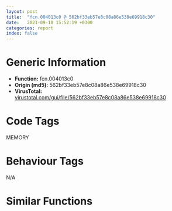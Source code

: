 ```yaml
---
layout: post
title:  "fcn.004013c0 @ 562bf33eb57e8c08a86e538e69918c30"
date:   2021-09-10 15:52:19 +0300
categories: report
index: false
---
```


# Generic Information
- **Function:** fcn.004013c0
- **Origin (md5):** 562bf33eb57e8c08a86e538e69918c30
- **VirusTotal:** [virustotal.com/gui/file/562bf33eb57e8c08a86e538e69918c30][virustotal_ref]

# Code Tags
<span class="tag" id="MEMORY">MEMORY</span>


# Behaviour Tags
<span class="bhv-tag" id="na">N/A</span>

# Similar Functions
<script type="text/javascript" src="https://www.gstatic.com/charts/loader.js"></script>
<script type="text/javascript">

    google.charts.load('current', {'packages':['corechart']});
    google.charts.setOnLoadCallback(drawChart);

    function drawChart() {
    var data = new google.visualization.DataTable();
        data.addColumn('number', 'X');
        data.addColumn('number', 'Y');
        data.addColumn({type: 'string', role: 'tooltip', 'p': {'html': true}});
        data.addColumn({'type': 'string', 'role': 'style'});
        
        data.addRows([
    [-34.845115661621094, -93.78375244140625, '<b><a href="/report/fcn.004013c0@562bf33eb57e8c08a86e538e69918c30">fcn.004013c0</a><br>@562bf33eb57e8c08a86e538e69918c30</b><br>', 'point { fill-color: #e0440e; }'],
[-126.89671325683594, -227.98245239257812, '<b><a href="/report/fcn.004023aa@90aa43862e75a7f78f2655241632f0e5">fcn.004023aa</a><br>@90aa43862e75a7f78f2655241632f0e5</b><br>', 'null'],
[-26.175750732421875, 72.3995361328125, '<b><a href="/report/fcn.00407b2b@7dd153bad1771b9e8d5266a341ebf949">fcn.00407b2b</a><br>@7dd153bad1771b9e8d5266a341ebf949</b><br>', 'null'],
[-188.1569366455078, -18.614429473876953, '<b><a href="/report/fcn.00523c15@da37d90419c1292c0f16cbfd1f66402d">fcn.00523c15</a><br>@da37d90419c1292c0f16cbfd1f66402d</b><br>', 'null'],
[-85.85275268554688, 33.33289337158203, '<b><a href="/report/fcn.00405da2@ea9c1e2eeb951a8e6185c6674c228f98">fcn.00405da2</a><br>@ea9c1e2eeb951a8e6185c6674c228f98</b><br>', 'null'],
[57.27024459838867, -86.20201110839844, '<b><a href="/report/fcn.00401def@dd7278b699f8b751b4e28f3abe51fa08">fcn.00401def</a><br>@dd7278b699f8b751b4e28f3abe51fa08</b><br>', 'null'],
[-161.02230834960938, 63.26893997192383, '<b><a href="/report/fcn.0054ec2d@9a2108de6665bf53e42d7cbbbe5a0866">fcn.0054ec2d</a><br>@9a2108de6665bf53e42d7cbbbe5a0866</b><br>', 'null'],
[-99.6227035522461, -58.17160415649414, '<b><a href="/report/fcn.00405d1e@1c48774da6a3dd4bf3ea41716a332c61">fcn.00405d1e</a><br>@1c48774da6a3dd4bf3ea41716a332c61</b><br>', 'null'],
[34.6324462890625, -191.6052703857422, '<b><a href="/report/fcn.00404a50@6e195fbdf6b398dc597c28abc7c7a2ae">fcn.00404a50</a><br>@6e195fbdf6b398dc597c28abc7c7a2ae</b><br>', 'null'],
[-180.59402465820312, -180.78497314453125, '<b><a href="/report/fcn.006db003@4b0f64217d092c5f535224282602e937">fcn.006db003</a><br>@4b0f64217d092c5f535224282602e937</b><br>', 'null'],
[17.250865936279297, -25.948266983032227, '<b><a href="/report/fcn.00402162@db863ed6a700d7bfd018a178d481bd23">fcn.00402162</a><br>@db863ed6a700d7bfd018a178d481bd23</b><br>', 'null'],

        ]);

    var options = {
        title: 'Similarity Plot',
        legend: 'none',
        colors: ['#dedbd9', '#e6693e', '#ec8f6e', '#f3b49f', '#f6c7b6'],
        tooltip: {isHtml: true, trigger: 'both'},
        explorer: {
        actions: ["dragToZoom", "rightClickToReset"],
        },
        chartArea: {
        width: '80%',
        height: '80%'
        },
        width: '100%',
        height: '100%'
    };

    var chart = new google.visualization.ScatterChart(document.getElementById('chart_div'));

    chart.draw(data, options);
    }
    
</script>


<div id="chart_div" style="width: 100%px; height: 100%;"></div>

# Disassembled Code
{% highlight nasm %}

push ebp
mov ebp, esp
sub esp, 0x84
mov eax, dword[ebp-0x58]
add eax, 0xcc
sub eax, dword[ebp-0x14]
mov dword[ebp-0x5c], eax
mov eax, dword[ebp-0x6c]
add eax, 0x2eb
mov dword[ebp-0x30], eax
mov dword[ebp-0x50], 0x254
mov eax, dword[ebp-0x34]
mov ecx, dword[ebp-0x54]
lea eax, [ecx+eax-0x31f]
mov dword[ebp-8], eax
mov eax, dword[ebp-0x3c]
add eax, dword[ebp-0x30]
mov dword[ebp-0x38], eax
mov eax, dword[ebp-0x14]
cmp eax, dword[ebp-0xc]
jne 0x401419
mov eax, dword[ebp-0x20]
cmp eax, dword[ebp-0x3c]
jne 0x401419
mov dword[ebp-0x24], 0xffffffda
mov dword[ebp-0x14], 0x464
push 0x2c
pop eax
sub eax, dword[ebp-0x4c]
mov dword[ebp-0x18], eax
cmp dword[ebp-8], 0x2a2
je 0x401442
mov eax, dword[ebp-0x58]
cmp eax, dword[ebp-0x20]
jne 0x401449
mov eax, dword[ebp-0x24]
cmp eax, dword[ebp-0x38]
jne 0x401449
mov dword[ebp-0x24], 0x3b8
mov dword[ebp-0x50], 0xfffffede
mov dword[ebp-0x5c], 0x56f
mov eax, 0xa9
sub eax, dword[ebp-4]
mov dword[ebp-0x18], eax
mov eax, dword[ebp-0x38]
cmp eax, dword[ebp-0x1c]
jb 0x401472
mov eax, dword[ebp-0x40]
cmp eax, dword[ebp-0x4c]
jne 0x401479
mov dword[ebp-0x14], 0x2f5
mov eax, dword[ebp-0x40]
cmp eax, dword[ebp-0x34]
jae 0x401498
cmp dword[ebp-0x1c], 0x3ad
jne 0x401498
mov eax, dword[ebp-8]
sub eax, 0x151
sub eax, dword[ebp-0x20]
mov dword[ebp-0x1c], eax
cmp dword[ebp-0x3c], 0x21c
ja 0x4014af
mov eax, dword[ebp-0x38]
cmp eax, dword[ebp-0x3c]
jne 0x4014b6
cmp dword[ebp-0xc], 0
jbe 0x4014b6
mov dword[ebp-0x10], 0x3cc
cmp dword[ebp-8], 0x380
je 0x4014c7
mov eax, dword[ebp-0x58]
cmp eax, dword[ebp-0x1c]
jb 0x4014d2
mov eax, dword[ebp-0x14]
add eax, 0x247
mov dword[ebp-0x6c], eax
mov eax, dword[ebp-0x2c]
add eax, 0x35b
mov dword[ebp-0x18], eax
mov eax, 0x4df
sub eax, dword[ebp-8]
mov dword[ebp-0x1c], eax
mov eax, dword[ebp-0x18]
cmp eax, dword[ebp-0x50]
ja 0x4014f9
cmp dword[ebp-0x44], 0x266
ja 0x401501
mov eax, dword[ebp-0x14]
cmp eax, dword[ebp-0x30]
jb 0x40150f
mov eax, 0x229
sub eax, dword[ebp-0x1c]
add eax, dword[ebp-0x14]
mov dword[ebp-0x54], eax
mov eax, dword[ebp-0x18]
cmp eax, dword[ebp-0x14]
jb 0x401520
cmp dword[ebp-0x34], 0x2ac
ja 0x401529
cmp dword[ebp-8], 0x112
jne 0x401534
mov eax, 0x2e2
sub eax, dword[ebp-0xc]
mov dword[ebp-0x2c], eax
push 0x40
push 0x3000
push 0x1a8d2b
push 0
call dword[sym.imp.KERNEL32.dll_VirtualAlloc]
mov dword[ebp-0x78], eax
mov eax, 0x373
sub eax, dword[ebp-0x30]
sub eax, 0xe1
mov dword[ebp-0x4c], eax
mov dword[ebp-0x40], 0x4ce
mov eax, dword[ebp-0x6c]
sub eax, dword[ebp-0x58]
add eax, 0x119
mov dword[ebp-4], eax
mov eax, dword[ebp-0x5c]
add eax, 0x481
mov dword[ebp-0xc], eax
cmp dword[ebp-0x50], 0x363
jne 0x401595
cmp dword[ebp-0x28], 0
jae 0x401595
mov eax, dword[ebp-0x14]
add eax, 0x127
mov dword[ebp-0x10], eax
mov eax, dword[ebp-0x28]
mov ecx, dword[ebp-8]
lea eax, [ecx+eax+0x331]
mov dword[ebp-0x10], eax
cmp dword[ebp-0x40], 0x37f
jae 0x4015c1
mov eax, dword[ebp-0xc]
cmp eax, dword[ebp-0x38]
jae 0x4015c1
mov eax, dword[ebp-0x34]
sub eax, 0x1e8
mov dword[ebp-0x50], eax
mov eax, dword[ebp-0x1c]
cmp eax, dword[ebp-0x20]
jae 0x4015cf
cmp dword[ebp-0x24], 0
je 0x4015d7
mov eax, dword[ebp-0x18]
cmp eax, dword[ebp-8]
jne 0x4015e2
mov eax, dword[ebp-0x24]
add eax, 0x640
mov dword[ebp-0x14], eax
cmp dword[ebp-0x10], 0
jne 0x4015fc
cmp dword[ebp-0x44], 0x2f1
jbe 0x4015fc
mov eax, dword[ebp-0x10]
sub eax, 0xb0
mov dword[ebp-0x14], eax
mov eax, 0x3bf
sub eax, dword[ebp-0x44]
sub eax, dword[ebp-0x1c]
mov dword[ebp-0x40], eax
mov eax, 0x1e3
sub eax, dword[ebp-0x5c]
mov dword[ebp-0x24], eax
mov eax, dword[ebp-0xc]
cmp eax, dword[ebp-0x24]
ja 0x401625
mov eax, dword[ebp-0x18]
cmp eax, dword[ebp-0x50]
jne 0x401630
mov eax, dword[ebp-0x2c]
add eax, 0x372
mov dword[ebp-0x4c], eax
cmp dword[ebp-0x34], 0x7f
jbe 0x40163c
cmp dword[ebp-0x4c], 0
jbe 0x401645
cmp dword[ebp-4], 0x27e
je 0x401650
mov eax, dword[ebp-0x38]
add eax, 0x28a
mov dword[ebp-0x18], eax
mov eax, dword[ebp-0x78]
add eax, 0xad000
mov dword[ebp-0x78], eax
mov eax, dword[ebp-0x1c]
add eax, dword[ebp-0x14]
sub eax, dword[ebp-0xc]
mov dword[ebp-0x34], eax
mov dword[ebp-0x10], 0x2a5
mov eax, dword[ebp-0x20]
cmp eax, dword[ebp-0x58]
je 0x401687
cmp dword[ebp-0x40], 0
jbe 0x401687
mov eax, dword[ebp-0x34]
sub eax, 0x130
mov dword[ebp-8], eax
mov dword[ebp-0x2c], 0xf1
mov dword[ebp-0x80], 0x4b4360
mov eax, dword[ebp-0x10]
cmp eax, dword[ebp-0x6c]
je 0x4016af
cmp dword[ebp-0x10], 0x329
jae 0x4016af
cmp dword[ebp-0x20], 0xfa
jb 0x4016ba
mov eax, dword[ebp-4]
add eax, 0x360
mov dword[ebp-0xc], eax
mov eax, dword[ebp-0xc]
cmp eax, dword[ebp-0x5c]
je 0x4016d6
cmp dword[ebp-0x10], 0xf7
jae 0x4016d6
mov eax, dword[ebp-0x20]
add eax, 0x378
mov dword[ebp-0xc], eax
mov dword[ebp-0x40], 0x173
and dword[ebp-0x48], 0
mov eax, dword[ebp-0x20]
add eax, dword[ebp-0xc]
mov dword[ebp-0x4c], eax
mov eax, dword[ebp-4]
add eax, 0x5a9
mov dword[ebp-0x54], eax
cmp dword[ebp-0x54], 0x299
je 0x40171f
cmp dword[ebp-0x18], 0x1b1
je 0x40171f
mov eax, dword[ebp-0x38]
cmp eax, dword[ebp-4]
jne 0x40171f
mov eax, 0x187
sub eax, dword[ebp-0x2c]
add eax, 0x2c6
mov dword[ebp-0x14], eax
mov eax, dword[ebp-0x44]
mov ecx, dword[ebp-0x5c]
lea eax, [ecx+eax-0x175]
mov dword[ebp-0x3c], eax
mov eax, dword[ebp-0x10]
add eax, 0x38c
sub eax, dword[ebp-0x10]
mov dword[ebp-0x58], eax
mov dword[ebp-0x60], 0x928f44d1
mov eax, dword[ebp-4]
sub eax, dword[ebp-0x30]
mov dword[ebp-0x40], eax
mov dword[ebp-0x64], 0x6a89b736
mov eax, dword[ebp-0x1c]
add eax, 0x235
mov dword[ebp-0x10], eax
mov dword[ebp-0x2c], 0x41
mov dword[ebp-0x68], 0x30b31272
mov eax, dword[ebp-0x28]
add eax, 0x145
mov dword[ebp-0x5c], eax
mov eax, dword[ebp-0x10]
add eax, 0x335
mov dword[ebp-0x54], eax
mov dword[ebp-0x70], 0x3a0643e
mov eax, 0x195
sub eax, dword[ebp-0x44]
sub eax, dword[ebp-0x38]
mov dword[ebp-4], eax
mov dword[ebp-0x2c], 0x17a
mov eax, dword[ebp-0x40]
mov dword[ebp-0x74], eax
cmp dword[ebp-0x74], 0x38
je 0x401800
cmp dword[ebp-0x74], 0x4b
je 0x4017d4
cmp dword[ebp-0x74], 0x75
je 0x401819
cmp dword[ebp-0x74], 0xa5
je 0x4017f3
cmp dword[ebp-0x74], 0x108
je 0x4017e1
cmp dword[ebp-0x74], 0x10c
je 0x401809
jmp 0x401826
mov eax, dword[ebp-0x3c]
add eax, 0x253
mov dword[ebp-0x58], eax
jmp 0x40182d
mov eax, dword[ebp-0x18]
add eax, 0x112
or eax, 0x2c5
mov dword[ebp-0x4c], eax
jmp 0x40182d
mov eax, dword[ebp-0x20]
add eax, 0x632
mov dword[ebp-0x14], eax
jmp 0x40182d
mov dword[ebp-0x58], 0x149
jmp 0x40182d
mov eax, dword[ebp-0x1c]
sub eax, dword[ebp-0x50]
sub eax, 0xf3
mov dword[ebp-0x6c], eax
jmp 0x40182d
mov eax, dword[ebp-0x1c]
sub eax, 0x3f5
mov dword[ebp-0x4c], eax
jmp 0x40182d
mov dword[ebp-0x40], 0x2d5
and dword[ebp-0x48], 0
cmp dword[ebp-0x48], 0xaa18
jae 0x401ca1
mov eax, dword[ebp-0x24]
mov ecx, dword[ebp-4]
lea eax, [ecx+eax+0x2e7]
mov dword[ebp-0x28], eax
mov eax, 0x264
sub eax, dword[ebp-0x34]
mov dword[ebp-0x3c], eax
mov eax, dword[ebp-0x60]
add eax, dword[ebp-0x64]
mov dword[ebp-0x60], eax
mov eax, dword[ebp-0x18]
cmp eax, dword[ebp-0x30]
jbe 0x40187a
cmp dword[ebp-0xc], 0x36d
jae 0x40187a
mov dword[ebp-0x50], 0xffffff4f
mov eax, dword[ebp-0x70]
add eax, dword[ebp-0x64]
mov dword[ebp-0x70], eax
mov eax, dword[ebp-0xc]
mov ecx, dword[ebp-0x18]
lea eax, [ecx+eax-0x304]
mov dword[ebp-0x38], eax
mov dword[ebp-0x3c], 0x199
mov eax, dword[ebp-0x70]
xor eax, dword[ebp-0x60]
mov dword[ebp-0x70], eax
mov dword[ebp-0x10], 0xfffffd74
cmp dword[ebp-0x38], 0x2f3
je 0x4018c7
cmp dword[ebp-0x5c], 0x1d3
je 0x4018c7
mov eax, 0x99
sub eax, dword[ebp-0x54]
mov dword[ebp-0x18], eax
mov eax, dword[ebp-0x64]
xor eax, dword[ebp-0x60]
mov dword[ebp-0x64], eax
mov eax, dword[ebp-0x38]
sub eax, 0x7b
sub eax, dword[ebp-0x34]
mov dword[ebp-0x28], eax
mov eax, dword[ebp-0x30]
add eax, 0x2cd
mov dword[ebp-0x4c], eax
mov eax, dword[ebp-0x60]
add eax, dword[ebp-0x68]
mov dword[ebp-0x60], eax
mov eax, dword[ebp-0x24]
sub eax, dword[ebp-0x30]
mov dword[ebp-4], eax
mov dword[ebp-0x50], 0x328
mov eax, dword[ebp-0x60]
add eax, dword[ebp-0x68]
mov dword[ebp-0x60], eax
mov eax, dword[ebp-0x10]
add eax, 0x288
mov dword[ebp-8], eax
mov eax, dword[ebp-0x68]
xor eax, dword[ebp-0x70]
mov dword[ebp-0x68], eax
mov eax, dword[ebp-0x28]
sub eax, 0x300
mov dword[ebp-0x38], eax
mov eax, dword[ebp-0x64]
xor eax, dword[ebp-0x68]
mov dword[ebp-0x64], eax
mov eax, dword[ebp-0x54]
sub eax, 0x238
mov dword[ebp-0x28], eax
mov eax, dword[ebp-0x64]
add eax, dword[ebp-0x68]
mov dword[ebp-0x64], eax
mov eax, dword[ebp-0x5c]
sub eax, 0x297
mov dword[ebp-0x50], eax
mov eax, dword[ebp-0x24]
cmp eax, dword[ebp-0x4c]
ja 0x401960
mov eax, dword[ebp-0x4c]
cmp eax, dword[ebp-0x30]
je 0x401970
mov eax, 0x101
sub eax, dword[ebp-0x2c]
or eax, 0x363
mov dword[ebp-0x18], eax
mov eax, dword[ebp-0x68]
add eax, dword[ebp-0x70]
mov dword[ebp-0x68], eax
cmp dword[ebp-0xc], 0x2f3
jbe 0x401999
cmp dword[ebp-0x2c], 0x1aa
jb 0x401999
mov eax, dword[ebp-0x10]
add eax, 0xe1
sub eax, dword[ebp-0x44]
mov dword[ebp-0x28], eax
mov eax, dword[ebp-8]
sub eax, dword[ebp-0x54]
sub eax, dword[ebp-0x20]
mov dword[ebp-4], eax
cmp dword[ebp-0x20], 0x1d8
ja 0x4019b7
cmp dword[ebp-0x58], 0x177
je 0x4019c3
mov eax, dword[ebp-0x38]
sub eax, dword[ebp-0x24]
sub eax, dword[ebp-0x34]
mov dword[ebp-0x3c], eax
cmp dword[ebp-0x38], 0x321
jb 0x4019dc
mov eax, dword[ebp-0x18]
cmp eax, dword[ebp-8]
jne 0x4019dc
mov eax, dword[ebp-0xc]
cmp eax, dword[ebp-0x54]
jae 0x4019ea
mov eax, dword[ebp-8]
add eax, 0x16a
sub eax, dword[ebp-0x3c]
mov dword[ebp-0x50], eax
mov eax, dword[ebp-0x78]
add eax, dword[ebp-0x48]
mov dword[ebp-0x84], eax
mov dword[ebp-0x14], 0x1e9
mov eax, dword[ebp-0x34]
add eax, 0xdb
mov dword[ebp-0x18], eax
cmp dword[ebp-0x20], 0x1e9
jb 0x401a22
cmp dword[ebp-0xc], 0
jbe 0x401a22
mov eax, dword[ebp-0x24]
add eax, 0x110
mov dword[ebp-0x40], eax
mov eax, dword[ebp-0x80]
add eax, dword[ebp-0x48]
mov dword[ebp-0x7c], eax
mov dword[ebp-0x2c], 0x1bb
mov dword[ebp-0x30], 0x11
mov eax, dword[ebp-0x2c]
add eax, 0x1b8
mov dword[ebp-0xc], eax
mov eax, dword[ebp-0x7c]
mov eax, dword[eax]
xor eax, dword[ebp-0x60]
mov ecx, dword[ebp-0x84]
mov dword[ecx], eax
mov eax, 0x2c2
sub eax, dword[ebp-0x30]
mov dword[ebp-0x4c], eax
mov eax, dword[ebp-0x18]
cmp eax, dword[ebp-0x30]
je 0x401a7b
cmp dword[ebp-0x34], 0x16d
jne 0x401a7b
mov eax, dword[ebp-0x24]
add eax, 0x346
mov dword[ebp-0x20], eax
mov dword[ebp-0x28], 0x4e6
cmp dword[ebp-0x6c], 0x32d
jne 0x401a9c
mov eax, dword[ebp-0x40]
cmp eax, dword[ebp-0x10]
jbe 0x401a9c
mov eax, dword[ebp-0x44]
sub eax, 0x3e
mov dword[ebp-0x3c], eax
mov eax, dword[ebp-0x14]
add eax, 0x2f9
mov dword[ebp-0x28], eax
mov dword[ebp-4], 0xffffff6c
mov eax, dword[ebp-0x48]
add eax, 0xb624b
mov dword[ebp-0x48], eax
cmp dword[ebp-0x1c], 0x26a
je 0x401ad8
cmp dword[ebp-0x24], 0
jbe 0x401ad8
mov eax, dword[ebp-0x30]
mov ecx, dword[ebp-4]
lea eax, [ecx+eax+0xfa]
mov dword[ebp-0x10], eax
mov dword[ebp-4], 0x2eb
mov eax, dword[ebp-8]
add eax, 0x3e2
mov dword[ebp-0x44], eax
mov eax, 0x3d9
sub eax, dword[ebp-0x28]
add eax, 0x87
mov dword[ebp-8], eax
cmp dword[ebp-0x2c], 0x1f9
je 0x401b16
mov eax, dword[ebp-0x44]
cmp eax, dword[ebp-0x2c]
jne 0x401b16
mov eax, dword[ebp-4]
add eax, 0x3e4
mov dword[ebp-0x18], eax
cmp dword[ebp-0x54], 0x153
jb 0x401b3e
cmp dword[ebp-0x3c], 0x3c1
jne 0x401b3e
cmp dword[ebp-0x34], 0
jae 0x401b3e
mov eax, dword[ebp-4]
mov ecx, dword[ebp-0x28]
lea eax, [ecx+eax+0x101]
mov dword[ebp-0x34], eax
mov dword[ebp-0xc], 0xffffff37
mov eax, 0x1aa
sub eax, dword[ebp-0x14]
mov dword[ebp-0x1c], eax
cmp dword[ebp-0x30], 0x26a
jne 0x401b61
mov eax, dword[ebp-4]
cmp eax, dword[ebp-0x2c]
jb 0x401b6a
cmp dword[ebp-0x54], 0x30c
ja 0x401b78
mov eax, dword[ebp-8]
add eax, dword[ebp-0x20]
or eax, 0xe3
mov dword[ebp-0x2c], eax
mov eax, dword[ebp-0x20]
cmp eax, dword[ebp-0x28]
je 0x401b99
cmp dword[ebp-0x40], 0x2d8
jne 0x401b99
mov eax, dword[ebp-0x18]
mov ecx, dword[ebp-0x28]
lea eax, [ecx+eax-0x26a]
mov dword[ebp-8], eax
mov eax, dword[ebp-0x48]
add eax, 0xc9f42
mov dword[ebp-0x48], eax
mov eax, dword[ebp-0x18]
sub eax, 0x297
mov dword[ebp-0x58], eax
cmp dword[ebp-0x3c], 0
jae 0x401bce
cmp dword[ebp-0xc], 0x274
je 0x401bce
mov eax, dword[ebp-0x1c]
mov ecx, dword[ebp-0x44]
lea eax, [ecx+eax+0xc0]
mov dword[ebp-4], eax
mov dword[ebp-0x28], 0xfe
mov eax, dword[ebp-4]
cmp eax, dword[ebp-0x20]
jb 0x401be6
cmp dword[ebp-0x24], 0x21a
jb 0x401bf1
mov eax, 0x128
sub eax, dword[ebp-0x5c]
mov dword[ebp-0x10], eax
cmp dword[ebp-0x30], 0x28f
jb 0x401c02
mov eax, dword[ebp-0x38]
cmp eax, dword[ebp-0x3c]
jae 0x401c0d
mov eax, dword[ebp-0x24]
sub eax, 0xf3
mov dword[ebp-4], eax
cmp dword[ebp-0x18], 0x1df
je 0x401c26
mov eax, dword[ebp-0x5c]
cmp eax, dword[ebp-0x20]
jae 0x401c2d
mov eax, dword[ebp-0x40]
cmp eax, dword[ebp-0x3c]
jbe 0x401c2d
mov dword[ebp-8], 0x353
mov eax, dword[ebp-0x4c]
cmp eax, dword[ebp-0xc]
ja 0x401c4d
mov eax, dword[ebp-0x30]
cmp eax, dword[ebp-0x1c]
jne 0x401c4d
mov eax, dword[ebp-0x14]
mov ecx, dword[ebp-4]
lea eax, [ecx+eax+0x1ff]
mov dword[ebp-0x1c], eax
mov eax, dword[ebp-0x14]
add eax, 0x12b
mov dword[ebp-0x10], eax
cmp dword[ebp-8], 0x228
jne 0x401c7b
cmp dword[ebp-0x2c], 0x37d
jb 0x401c7b
cmp dword[ebp-4], 0
jne 0x401c7b
mov eax, dword[ebp-0x28]
sub eax, 0x1c2
mov dword[ebp-0x20], eax
mov eax, dword[ebp-0x24]
add eax, 0x313
mov dword[ebp-0x1c], eax
mov eax, dword[ebp-0x48]
sub eax, 0x17ab2
mov dword[ebp-0x48], eax
mov eax, dword[ebp-0x48]
sub eax, 0x1686d7
mov dword[ebp-0x48], eax
jmp 0x401831
cmp dword[ebp-0x6c], 0x39b
jae 0x401cb9
mov eax, dword[ebp-0x34]
cmp eax, dword[ebp-0x1c]
jne 0x401cb9
mov dword[ebp-0x58], 0x79
mov eax, dword[ebp-0x78]
add eax, 0x89c2
mov dword[0x4bee48], eax
mov dword[ebp-0x40], 0xffffff1e
mov eax, dword[ebp-0x34]
sub eax, 0x3e0
mov dword[ebp-0x44], eax
mov eax, dword[ebp-0x28]
sub eax, 0xdb
mov dword[ebp-0x44], eax
mov eax, dword[ebp-0x1c]
add eax, 0x2f1
mov dword[ebp-8], eax
mov eax, dword[ebp-8]
sub eax, dword[ebp-0x44]
mov dword[ebp-0x14], eax
mov dword[ebp-0xc], 0xfffffcd0
mov eax, dword[ebp-0x44]
sub eax, 0x3d5
mov dword[ebp-0x50], eax
mov dword[ebp-0x10], 0x13c
mov eax, dword[ebp-0x14]
add eax, 0x167
mov dword[ebp-8], eax
mov esp, ebp
pop ebp
ret

{% endhighlight %}

[virustotal_ref]: https://www.virustotal.com/gui/file/562bf33eb57e8c08a86e538e69918c30